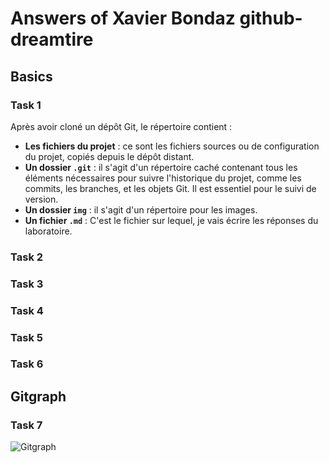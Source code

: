 # Answers of Xavier Bondaz github-dreamtire

## Basics

### Task 1

Après avoir cloné un dépôt Git, le répertoire contient :

- **Les fichiers du projet** : ce sont les fichiers sources ou de configuration du projet, copiés depuis le dépôt distant.
- **Un dossier `.git`** : il s'agit d'un répertoire caché contenant tous les éléments nécessaires pour suivre l'historique du projet, comme les commits, les branches, et les objets Git. Il est essentiel pour le suivi de version.
- **Un dossier `img`** : il s'agit d'un répertoire pour les images.
- **Un fichier `.md`** : C'est le fichier sur lequel, je vais écrire les réponses du laboratoire.

### Task 2





### Task 3



### Task 4



### Task 5



### Task 6



## Gitgraph

### Task 7



![Gitgraph](img/gitgraph.svg)